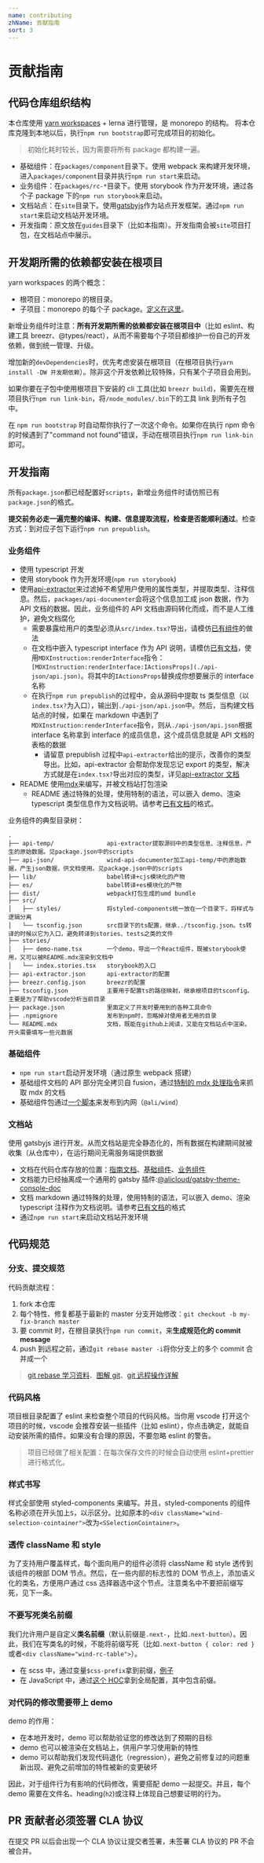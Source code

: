 ```yaml
---
name: contributing
zhName: 贡献指南
sort: 3
---
```


# 贡献指南

## 代码仓库组织结构

本仓库使用 [yarn workspaces](https://yarnpkg.com/en/docs/workspaces) + lerna 进行管理，是 monorepo 的结构。
将本仓库克隆到本地以后，执行`npm run bootstrap`即可完成项目的初始化。

> 初始化耗时较长，因为需要将所有 package 都构建一遍。

- 基础组件：在`packages/component`目录下。使用 webpack 来构建开发环境，进入`packages/component`目录并执行`npm run start`来启动。
- 业务组件：在`packages/rc-*`目录下。使用 storybook 作为开发环境，通过各个子 package 下的`npm run storybook`来启动。
- 文档站点：在`site`目录下。使用[gatsbyjs](https://www.gatsbyjs.org/)作为站点开发框架。通过`npm run start`来启动文档站开发环境。
- 开发指南：原文放在`guides`目录下（比如本指南）。开发指南会被`site`项目打包，在文档站点中展示。

## 开发期所需的依赖都安装在根项目

yarn workspaces 的两个概念：

- 根项目：monorepo 的根目录。
- 子项目：monorepo 的每个子 package。[定义在这里](https://github.com/aliyun/alibabacloud-console-components/blob/master/package.json#L4)。

新增业务组件时注意：**所有开发期所需的依赖都安装在根项目中**（比如 eslint、构建工具 breezr、@types/react），从而不需要每个子项目都维护一份自己的开发依赖，做到统一管理、升级。

增加新的`devDependencies`时，优先考虑安装在根项目（在根项目执行`yarn install -DW 开发期依赖`）。除非这个开发依赖比较特殊，只有某个子项目会用到。

如果你要在子包中使用根项目下安装的 cli 工具(比如 `breezr build`)，需要先在根项目执行`npm run link-bin`，将`/node_modules/.bin`下的工具 link 到所有子包中。

在 `npm run bootstrap` 时自动帮你执行了一次这个命令。如果你在执行 npm 命令的时候遇到了"command not found"错误，手动在根项目执行`npm run link-bin`即可。

## 开发指南

所有`package.json`都已经配置好`scripts`，新增业务组件时请仿照已有`package.json`的格式。

**提交前务必走一遍完整的编译、构建、信息提取流程，检查是否能顺利通过**。检查方式：到对应子包下运行`npm run prepublish`。

### 业务组件

- 使用 typescript 开发
- 使用 storybook 作为开发环境(`npm run storybook`)
- 使用[api-extractor](https://api-extractor.com/pages/overview/intro/)来过滤掉不希望用户使用的属性类型，并提取类型、注释信息。然后，`packages/api-documenter`会将这个信息加工成 json 数据，作为 API 文档的数据。因此，业务组件的 API 文档由源码转化而成，而不是人工维护，避免文档腐化
  - 需要暴露给用户的类型必须从`src/index.tsx?`导出，请模仿[已有组件](https://github.com/aliyun/console-components/blob/master/packages/rc-actions/src/index.tsx#L1)的做法
  - 在文档中嵌入 typescript interface 作为 API 说明，请模仿[已有文档](https://raw.githubusercontent.com/aliyun/alibabacloud-console-components/master/packages/rc-actions/README.mdx)，使用`MDXInstruction:renderInterface`指令：`[MDXInstruction:renderInterface:IActionsProps](./api-json/api.json)`。将其中的`IActionsProps`替换成你想要展示的 interface 名称
  - 在执行`npm run prepublish`的过程中，会从源码中提取 ts 类型信息（以`index.tsx?`为入口），输出到`./api-json/api.json`中。然后，当构建文档站点的时候，如果在 markdown 中遇到了`MDXInstruction:renderInterface`指令，则从`./api-json/api.json`根据 interface 名称拿到 interface 的成员信息，这个成员信息就是 API 文档的表格的数据
    - 请留意 prepublish 过程中`api-extractor`给出的提示，改善你的类型导出。比如，api-extractor 会帮助你发现忘记 export 的类型，解决方式就是在`index.tsx?`导出对应的类型，详见[api-extractor 文档](https://api-extractor.com/pages/messages/ae-forgotten-export/)
- README 使用[mdx](https://mdxjs.com/)来编写，并被文档站打包渲染
  - README 通过特殊的处理，使用特制的语法，可以嵌入 demo、渲染 typescript 类型信息作为文档说明。请参考[已有文档](https://github.com/aliyun/alibabacloud-console-components/tree/master/packages/rc-actions)的格式。

业务组件的典型目录树：

```text
.
├── api-temp/               api-extractor提取源码中的类型信息、注释信息，产生的原始数据。见package.json中的scripts
├── api-json/               wind-api-documenter加工api-temp/中的原始数据，产生json数据，供文档使用。见package.json中的scripts
├── lib/                    babel转译+cjs模块化的产物
├── es/                     babel转译+es模块化的产物
├── dist/                   webpack打包生成的umd bundle
├── src/
│   ├── styles/             将styled-components统一放在一个目录下，将样式与逻辑分离
│   └── tsconfig.json       src目录下的ts配置，继承../tsconfig.json。ts转译的时候以它为入口，避免转译到stories、tests之类的文件
├── stories/
│   ├── demo-name.tsx       一个demo，导出一个React组件，既被storybook使用，又可以被README.mdx渲染到文档中
│   └── index.stories.tsx   storybook的入口
├── api-extractor.json      api-extractor的配置
├── breezr.config.json      breezr的配置
├── tsconfig.json           主要用于配置ts的路径映射，继承根项目的tsconfig。主要是为了帮助vscode分析当前目录
├── package.json            里面定义了开发时要用到的各种工具命令
├── .npmignore              发布到npm时，忽略掉对使用者无用的目录
└── README.mdx              文档，既能在github上阅读，又能在文档站点中渲染。开头需要填写一些元数据
```

### 基础组件

- `npm run start`启动开发环境（通过原生 webpack 搭建）
- 基础组件文档的 API 部分完全拷贝自 fusion，通过[特制的 mdx 处理指令](https://github.com/aliyun/alibabacloud-console-components/blob/master/packages/component/src/components/button/README.md#apis)来抓取 mdx 的文档
- 基础组件包通过[一个脚本](https://github.com/aliyun/alibabacloud-console-components/tree/master/packages/component/scripts/publish-to-tnpm)来发布到内网（`@ali/wind`）

### 文档站

使用 gatsbyjs 进行开发。从而文档站是完全静态化的，所有数据在构建期间就被收集（从仓库中），在运行期间无需服务端提供数据

- 文档在代码仓库存放的位置：[指南文档](https://github.com/aliyun/alibabacloud-console-components/tree/master/guides)、[基础组件](https://github.com/aliyun/alibabacloud-console-components/tree/master/packages/component/src/components/button)、[业务组件](https://github.com/aliyun/alibabacloud-console-components/tree/master/packages/rc-actions)
- 文档能力已经抽离成一个通用的 gatsby 插件:[@alicloud/gatsby-theme-console-doc](https://github.com/aliyun/alibabacloud-console-components/tree/master/packages/gatsby-theme-console-doc)
- 文档 markdown 通过特殊的处理，使用特制的语法，可以嵌入 demo、渲染 typescript 注释作为文档说明。请参考[已有文档](https://github.com/aliyun/alibabacloud-console-components/tree/master/packages/rc-actions)的格式
- 通过`npm run start`来启动文档站开发环境

## 代码规范

### 分支、提交规范

代码贡献流程：

1. fork 本仓库
2. 每个特性、修复都基于最新的 master 分支开始修改：`git checkout -b my-fix-branch master`
3. 要 commit 时，在根目录执行`npm run commit`，来**生成规范化的 commit message**
4. push 到远程之前，通过`git rebase master -i`将你分支上的多个 commit 合并成一个

> [git rebase 学习资料](http://jartto.wang/2018/12/11/git-rebase/)、[图解 git](http://marklodato.github.io/visual-git-guide/index-zh-cn.html)、[git 远程操作详解](https://www.ruanyifeng.com/blog/2014/06/git_remote.html)

### 代码风格

项目根目录配置了 eslint 来检查整个项目的代码风格。当你用 vscode 打开这个项目的时候，vscode 会推荐安装一些插件（比如 eslint），你点击确定，就能自动安装所需的插件。如果没有合理的原因，不要忽略 eslint 的警告。

> 项目已经做了相关配置：在每次保存文件的时候会自动使用 eslint+prettier 进行格式化。

### 样式书写

样式全部使用 styled-components 来编写。并且，styled-components 的组件名称必须在开头加上`S`，以示区分。比如原本的`<div className="wind-selection-cointainer">`改为`<SSelectionCointainer>`。

### 透传 className 和 style

为了支持用户覆盖样式，每个面向用户的组件必须将 className 和 style 透传到该组件的根部 DOM 节点。然后，在一些内部的标志性的 DOM 节点上，添加语义化的类名，方便用户通过 css 选择器选中这个节点。注意类名中不要把前缀写死，见下一条。

### 不要写死类名前缀

我们允许用户是自定义**类名前缀**（默认前缀是`.next-`，比如`.next-button`）。因此，我们在写类名的时候，不能将前缀写死（比如`.next-button { color: red }`或者`<div className="wind-rc-table">`）。

- 在 scss 中，通过变量`$css-prefix`拿到前缀，[例子](https://github.com/aliyun/console-components/blob/master/packages/component/src/components/checkbox/index.scss#L3)
- 在 JavaScript 中，通过[这个 HOC](https://github.com/aliyun/console-components/blob/master/packages/internal-helpers/src/withWindConfig.tsx#L22)拿到全局配置，其中包含前缀。

### 对代码的修改需要带上 demo

demo 的作用：

- 在本地开发时，demo 可以帮助验证您的修改达到了预期的目标
- demo 也可以被渲染在文档站上，供用户学习使用新的特性
- demo 可以帮助我们发现代码退化（regression），避免之前修复过的问题重新出现、避免之前增加的特性被新的变更破坏

因此，对于组件行为有影响的代码修改，需要搭配 demo 一起提交。并且，每个 demo 需要在文件名、heading(`h2`)或注释上体现自己想要证明的行为。

## PR 贡献者必须签署 CLA 协议

在提交 PR 以后会出现一个 CLA 协议让提交者签署，未签署 CLA 协议的 PR 不会被合并。
